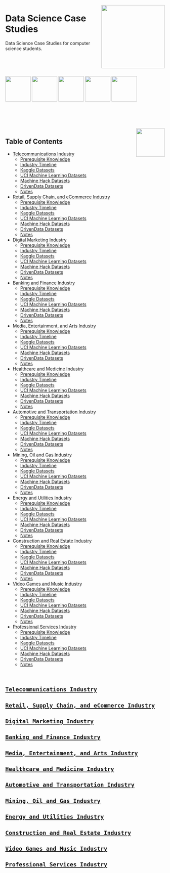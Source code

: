 <img align="right" width="200" src="https://github.com/cs-MohamedAyman/cs-MohamedAyman/blob/main/repos-logos/data-science-case-studies.jpg"></img>

# Data Science Case Studies
Data Science Case Studies for computer science students.

<br><br><br>

<img width="80" height="80" src="https://github.com/cs-MohamedAyman/Data-Science-Case-Studies/blob/master/org-logos/kaggle.jpg"></img>
<img width="80" height="80" src="https://github.com/cs-MohamedAyman/Data-Science-Case-Studies/blob/master/org-logos/uci-machine-learning.jpg"></img>
<img width="80" height="80" src="https://github.com/cs-MohamedAyman/Data-Science-Case-Studies/blob/master/org-logos/machinehack.jpg"></img>
<img width="80" height="80" src="https://github.com/cs-MohamedAyman/Data-Science-Case-Studies/blob/master/org-logos/drivendata.jpg"></img>
<img width="80" height="80" src="https://github.com/cs-MohamedAyman/Data-Science-Case-Studies/blob/master/org-logos/datacamp.jpg"></img>
<br><br><br><br>

<br>
<img align="right" width="90" src="https://github.com/cs-MohamedAyman/cs-MohamedAyman/blob/main/repos-logos/agenda.jpg">

## Table of Contents
  * [Telecommunications Industry](#telecommunications-industry)
     * [Prerequisite Knowledge](#prerequisite-knowledge)
     * [Industry Timeline](#industry-timeline)
     * [Kaggle Datasets](#kaggle-oj-datasets)
     * [UCI Machine Learning Datasets](#uci-machine-learning-datasets)
     * [Machine Hack Datasets](#machine-hack-datasets)
     * [DrivenData Datasets](#drivendata-datasets)
     * [Notes](#notes)
  * [Retail, Supply Chain, and eCommerce Industry](#retail-supply-chain-and-ecommerce-industry)
     * [Prerequisite Knowledge](#prerequisite-knowledge)
     * [Industry Timeline](#industry-timeline)
     * [Kaggle Datasets](#kaggle-oj-datasets)
     * [UCI Machine Learning Datasets](#uci-machine-learning-datasets)
     * [Machine Hack Datasets](#machine-hack-datasets)
     * [DrivenData Datasets](#drivendata-datasets)
     * [Notes](#notes)
  * [Digital Marketing Industry](#digital-marketing-industry)
     * [Prerequisite Knowledge](#prerequisite-knowledge)
     * [Industry Timeline](#industry-timeline)
     * [Kaggle Datasets](#kaggle-oj-datasets)
     * [UCI Machine Learning Datasets](#uci-machine-learning-datasets)
     * [Machine Hack Datasets](#machine-hack-datasets)
     * [DrivenData Datasets](#drivendata-datasets)
     * [Notes](#notes)
  * [Banking and Finance Industry](#banking-and-finance-industry)
     * [Prerequisite Knowledge](#prerequisite-knowledge)
     * [Industry Timeline](#industry-timeline)
     * [Kaggle Datasets](#kaggle-oj-datasets)
     * [UCI Machine Learning Datasets](#uci-machine-learning-datasets)
     * [Machine Hack Datasets](#machine-hack-datasets)
     * [DrivenData Datasets](#drivendata-datasets)
     * [Notes](#notes)
  * [Media, Entertainment, and Arts Industry](#media-entertainment-and-arts-industry)
     * [Prerequisite Knowledge](#prerequisite-knowledge)
     * [Industry Timeline](#industry-timeline)
     * [Kaggle Datasets](#kaggle-oj-datasets)
     * [UCI Machine Learning Datasets](#uci-machine-learning-datasets)
     * [Machine Hack Datasets](#machine-hack-datasets)
     * [DrivenData Datasets](#drivendata-datasets)
     * [Notes](#notes)
  * [Healthcare and Medicine Industry](#healthcare-and-medicine-industry)
     * [Prerequisite Knowledge](#prerequisite-knowledge)
     * [Industry Timeline](#industry-timeline)
     * [Kaggle Datasets](#kaggle-oj-datasets)
     * [UCI Machine Learning Datasets](#uci-machine-learning-datasets)
     * [Machine Hack Datasets](#machine-hack-datasets)
     * [DrivenData Datasets](#drivendata-datasets)
     * [Notes](#notes)
  * [Automotive and Transportation Industry](#automotive-and-transportation-industry)
     * [Prerequisite Knowledge](#prerequisite-knowledge)
     * [Industry Timeline](#industry-timeline)
     * [Kaggle Datasets](#kaggle-oj-datasets)
     * [UCI Machine Learning Datasets](#uci-machine-learning-datasets)
     * [Machine Hack Datasets](#machine-hack-datasets)
     * [DrivenData Datasets](#drivendata-datasets)
     * [Notes](#notes)
  * [Mining, Oil and Gas Industry](#mining-oil-and-gas-industry)
     * [Prerequisite Knowledge](#prerequisite-knowledge)
     * [Industry Timeline](#industry-timeline)
     * [Kaggle Datasets](#kaggle-oj-datasets)
     * [UCI Machine Learning Datasets](#uci-machine-learning-datasets)
     * [Machine Hack Datasets](#machine-hack-datasets)
     * [DrivenData Datasets](#drivendata-datasets)
     * [Notes](#notes)
  * [Energy and Utilities Industry](#energy-utilities-industry)
     * [Prerequisite Knowledge](#prerequisite-knowledge)
     * [Industry Timeline](#industry-timeline)
     * [Kaggle Datasets](#kaggle-oj-datasets)
     * [UCI Machine Learning Datasets](#uci-machine-learning-datasets)
     * [Machine Hack Datasets](#machine-hack-datasets)
     * [DrivenData Datasets](#drivendata-datasets)
     * [Notes](#notes)
  * [Construction and Real Estate Industry](#construction-realestate-industry)
     * [Prerequisite Knowledge](#prerequisite-knowledge)
     * [Industry Timeline](#industry-timeline)
     * [Kaggle Datasets](#kaggle-oj-datasets)
     * [UCI Machine Learning Datasets](#uci-machine-learning-datasets)
     * [Machine Hack Datasets](#machine-hack-datasets)
     * [DrivenData Datasets](#drivendata-datasets)
     * [Notes](#notes)
  * [Video Games and Music Industry](#videogames-music-industry)
     * [Prerequisite Knowledge](#prerequisite-knowledge)
     * [Industry Timeline](#industry-timeline)
     * [Kaggle Datasets](#kaggle-oj-datasets)
     * [UCI Machine Learning Datasets](#uci-machine-learning-datasets)
     * [Machine Hack Datasets](#machine-hack-datasets)
     * [DrivenData Datasets](#drivendata-datasets)
     * [Notes](#notes)
  * [Professional Services Industry](#professional-services-industry)
     * [Prerequisite Knowledge](#prerequisite-knowledge)
     * [Industry Timeline](#industry-timeline)
     * [Kaggle Datasets](#kaggle-oj-datasets)
     * [UCI Machine Learning Datasets](#uci-machine-learning-datasets)
     * [Machine Hack Datasets](#machine-hack-datasets)
     * [DrivenData Datasets](#drivendata-datasets)
     * [Notes](#notes)

<br>

## [`Telecommunications Industry`](https://github.com/cs-MohamedAyman/Data-Science-Case-Studies/blob/master/Telecommunications/README.md)
## [`Retail, Supply Chain, and eCommerce Industry`](https://github.com/cs-MohamedAyman/Data-Science-Case-Studies/blob/master/Retail-SupplyChain-eCommerce/README.md)
## [`Digital Marketing Industry`](https://github.com/cs-MohamedAyman/Data-Science-Case-Studies/blob/master/Digital-Marketing/README.md)
## [`Banking and Finance Industry`](https://github.com/cs-MohamedAyman/Data-Science-Case-Studies/blob/master/Banking-Finance/README.md)
## [`Media, Entertainment, and Arts Industry`](https://github.com/cs-MohamedAyman/Data-Science-Case-Studies/blob/master/Media-Entertainment-Arts/README.md)
## [`Healthcare and Medicine Industry`](https://github.com/cs-MohamedAyman/Data-Science-Case-Studies/blob/master/Healthcare-Medicine/README.md)
## [`Automotive and Transportation Industry`](https://github.com/cs-MohamedAyman/Data-Science-Case-Studies/blob/master/Automotive-Transportation/README.md)
## [`Mining, Oil and Gas Industry`](https://github.com/cs-MohamedAyman/Data-Science-Case-Studies/blob/master/Mining-Oil-Gas/README.md)
## [`Energy and Utilities Industry`](https://github.com/cs-MohamedAyman/Data-Science-Case-Studies/blob/master/Energy-Utilities/README.md)
## [`Construction and Real Estate Industry`](https://github.com/cs-MohamedAyman/Data-Science-Case-Studies/blob/master/Construction-RealEstate/README.md)
## [`Video Games and Music Industry`](https://github.com/cs-MohamedAyman/Data-Science-Case-Studies/blob/master/VideoGames-Music/README.md)
## [`Professional Services Industry`](https://github.com/cs-MohamedAyman/Data-Science-Case-Studies/blob/master/Professional-Services/README.md)
